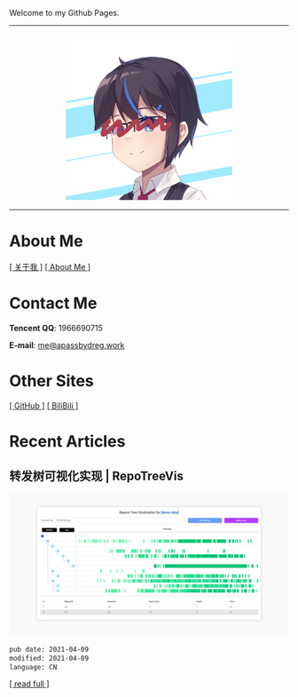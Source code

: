 Welcome to my Github Pages.

---

<center><img src="./content/images/profile-pic.png" width="300px"></center>

---

# About Me

[[ 关于我 ]](./pages/aboutme-cn) [[ About Me ]](./pages/aboutme-en)

# Contact Me

**Tencent QQ**: 1966690715

**E-mail**: me@apassbydreg.work

# Other Sites

[[ GitHub ]](https://github.com/APassbyDreg) [[ BiliBili ]](https://space.bilibili.com/8020246)

# Recent Articles

## 转发树可视化实现 | RepoTreeVis

![image-20210409130022723](./pages/articles/202104/RepoTreeVis_imgs/image-20210409130022723.png)

```
pub date: 2021-04-09
modified: 2021-04-09
language: CN
```

[[ read full ]](./pages/articles/202104/RepoTreeVis)